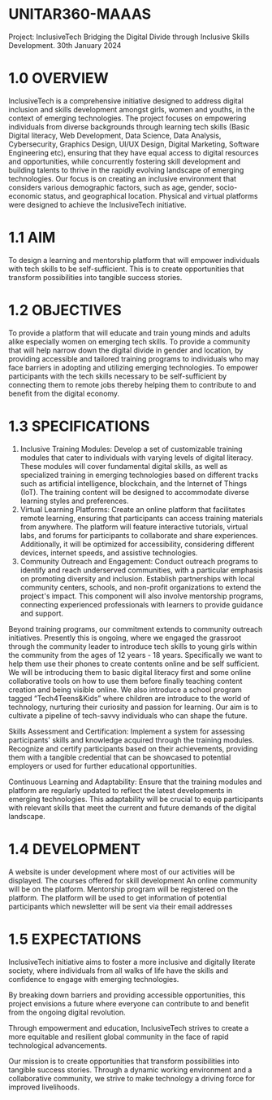 # UNITAR360-MAAAS
Project: InclusiveTech
Bridging the Digital Divide through Inclusive Skills Development.
30th January 2024

# 1.0 OVERVIEW
InclusiveTech is a comprehensive initiative designed to address digital inclusion and skills development amongst girls, women and youths, in the context of emerging technologies. The project focuses on empowering individuals from diverse backgrounds through learning tech skills (Basic Digital literacy, Web Development, Data Science, Data Analysis, Cybersecurity, Graphics Design, UI/UX Design, Digital Marketing, Software Engineering etc), ensuring that they have equal access to digital resources and opportunities, while concurrently fostering skill development and building talents to thrive in the rapidly evolving landscape of emerging technologies. Our focus is on creating an inclusive environment that considers various demographic factors, such as age, gender, socio-economic status, and geographical location. Physical and virtual platforms were designed to achieve the InclusiveTech initiative.

# 1.1 AIM
To design a learning and mentorship platform that will empower individuals with tech skills to be self-sufficient. This is to create opportunities that transform possibilities into tangible success stories.

# 1.2 OBJECTIVES
To provide a platform that will educate and train young minds and adults alike especially women on emerging tech skills.
To provide a community that will help narrow down the digital divide in gender and location, by providing accessible and tailored training programs to individuals who may face barriers in adopting and utilizing emerging technologies. 
To empower participants with the tech skills necessary to be self-sufficient by connecting them to remote jobs thereby helping them to contribute to and benefit from the digital economy.

# 1.3 SPECIFICATIONS
1. Inclusive Training Modules:
Develop a set of customizable training modules that cater to individuals with varying levels of digital literacy. These modules will cover fundamental digital skills, as well as specialized training in emerging technologies based on different tracks such as artificial intelligence, blockchain, and the Internet of Things (IoT). The training content will be designed to accommodate diverse learning styles and preferences.
2. Virtual Learning Platforms:
Create an online platform that facilitates remote learning, ensuring that participants can access training materials from anywhere. The platform will feature interactive tutorials, virtual labs, and forums for participants to collaborate and share experiences. Additionally, it will be optimized for accessibility, considering different devices, internet speeds, and assistive technologies.
3. Community Outreach and Engagement:
Conduct outreach programs to identify and reach underserved communities, with a particular emphasis on promoting diversity and inclusion. Establish partnerships with local community centers, schools, and non-profit organizations to extend the project's impact.
This component will also involve mentorship programs, connecting experienced professionals with learners to provide guidance and support.

Beyond training programs, our commitment extends to community outreach initiatives. Presently this is ongoing, where we engaged the grassroot through the community leader to introduce tech skills to young girls within the community from the ages of 12 years - 18 years. Specifically we want to help them use their phones to create contents online and be self sufficient. We will be introducing them to basic digital literacy first and some online collaborative tools on how to use them before finally teaching content creation and being visible online.
We also introduce a school program tagged “Tech4Teens&Kids” where children are introduce to the world of technology, nurturing their curiosity and passion for learning. Our aim is to cultivate a pipeline of tech-savvy individuals who can shape the future. 

Skills Assessment and Certification:
Implement a system for assessing participants' skills and knowledge acquired through the training modules. Recognize and certify participants based on their achievements, providing them with a tangible credential that can be showcased to potential employers or used for further educational opportunities.

Continuous Learning and Adaptability:
Ensure that the training modules and platform are regularly updated to reflect the latest developments in emerging technologies. This adaptability will be crucial to equip participants with relevant skills that meet the current and future demands of the digital landscape.

# 1.4 DEVELOPMENT
A website is under development where most of our activities will be displayed. The courses offered for skill development
An online community will be on the platform.
Mentorship program will be registered on the platform.
The platform will be used to get information of potential participants which newsletter will be sent via their email addresses

# 1.5 EXPECTATIONS
InclusiveTech initiative aims to foster a more inclusive and digitally literate society, where individuals from all walks of life have the skills and confidence to engage with emerging technologies.

By breaking down barriers and providing accessible opportunities, this project envisions a future where everyone can contribute to and benefit from the ongoing digital revolution.

Through empowerment and education, InclusiveTech strives to create a more equitable and resilient global community in the face of rapid technological advancements.

Our mission is to create opportunities that transform possibilities into tangible success stories. Through a dynamic working environment and a collaborative community, we strive to make technology a driving force for improved livelihoods.

